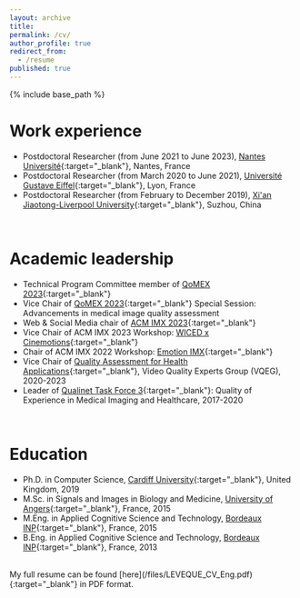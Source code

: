 ```yaml
---
layout: archive
title:
permalink: /cv/
author_profile: true
redirect_from:
  - /resume
published: true
---
```

{% include base_path %}


Work experience
======
* Postdoctoral Researcher (from June 2021 to June 2023), [Nantes Université](https://english.univ-nantes.fr/){:target="_blank"}, Nantes, France
* Postdoctoral Researcher (from March 2020 to June 2021), [Université Gustave Eiffel](https://www.univ-gustave-eiffel.fr/en/){:target="_blank"}, Lyon, France
* Postdoctoral Researcher (from February to December 2019), [Xi'an Jiaotong-Liverpool University](https://www.xjtlu.edu.cn/en/){:target="_blank"}, Suzhou, China 
<br />

Academic leadership
======
* Technical Program Committee member of [QoMEX 2023](https://sites.google.com/view/qomex2023/home){:target="_blank"}
* Vice Chair of [QoMEX 2023](https://sites.google.com/view/qomex2023/paper-submission/accepted-special-sessions/ss1){:target="_blank"} Special Session: Advancements in medical image quality assessment
* Web & Social Media chair of [ACM IMX 2023](https://imx.acm.org/2023/){:target="_blank"}
* Vice Chair of ACM IMX 2023 Workshop: [WICED x Cinemotions](https://project.inria.fr/wicedxcinemotions2023/){:target="_blank"}
* Chair of ACM IMX 2022 Workshop: [Emotion IMX](https://emotionimx.ls2n.fr/){:target="_blank"}
* Vice Chair of [Quality Assessment for Health Applications](https://www.its.bldrdoc.gov/vqeg/projects/quality-assessment-for-health-applications-qah.aspx){:target="_blank"}, Video Quality Experts Group (VQEG), 2020-2023
* Leader of [Qualinet Task Force 3](http://www.qualinet.eu/index.php?option=com_content&view=article&id=46&Itemid=53){:target="_blank"}: Quality of Experience in Medical Imaging and Healthcare, 2017-2020
<br />

Education
======
* Ph.D. in Computer Science, [Cardiff University](https://www.cardiff.ac.uk/){:target="_blank"}, United Kingdom, 2019
* M.Sc. in Signals and Images in Biology and Medicine, [University of Angers](https://www.univ-angers.fr/en/){:target="_blank"}, France, 2015
* M.Eng. in Applied Cognitive Science and Technology, [Bordeaux INP](https://ensc.bordeaux-inp.fr/fr){:target="_blank"}, France, 2015
* B.Eng. in Applied Cognitive Science and Technology, [Bordeaux INP](https://ensc.bordeaux-inp.fr/fr){:target="_blank"}, France, 2013

<br />
My full resume can be found [here](/files/LEVEQUE_CV_Eng.pdf){:target="_blank"} in PDF format. <br />

